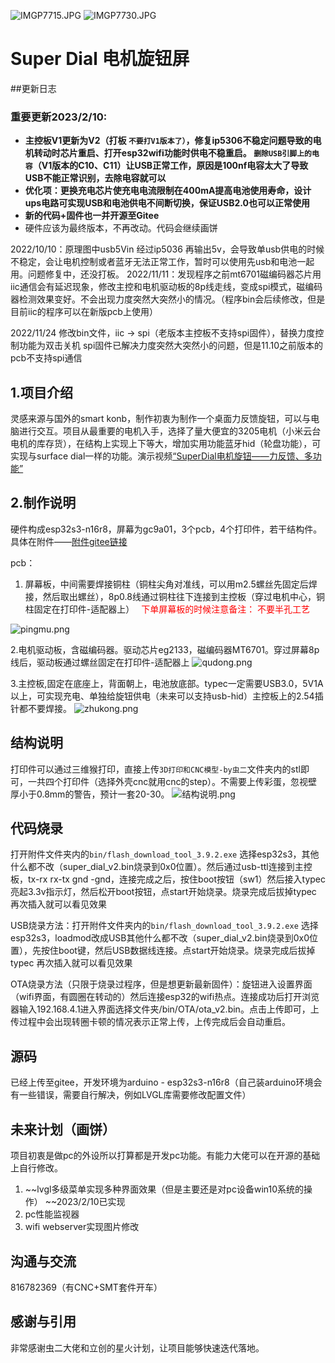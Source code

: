 ![IMGP7715.JPG](image/image1.jpeg)
![IMGP7730.JPG](image/image2.jpeg)
# Super Dial 电机旋钮屏
##更新日志
### **重要更新2023/2/10:**

* **主控板V1更新为V2（打板 `不要打V1版本了）`，修复ip5306不稳定问题导致的电机转动时芯片重启、打开esp32wifi功能时供电不稳重启。 `删除USB引脚上的电容`（V1版本的C10、C11）让USB正常工作，原因是100nf电容太大了导致USB不能正常识别，去除电容就可以**
* **优化项：更换充电芯片使充电电流限制在400mA提高电池使用寿命，设计ups电路可实现USB和电池供电不间断切换，保证USB2.0也可以正常使用**
* **新的代码+固件也一并开源至Gitee**
* 硬件应该为最终版本，不再改动。代码会继续画饼

2022/10/10：原理图中usb5Vin 经过ip5036 再输出5v，会导致单usb供电的时候不稳定，会让电机控制或者蓝牙无法正常工作，暂时可以使用先usb和电池一起用。问题修复中，还没打板。
2022/11/11：发现程序之前mt6701磁编码器芯片用iic通信会有延迟现象，修改主控和电机驱动板的8p线走线，变成spi模式，磁编码器检测效果变好。不会出现力度突然大突然小的情况。（程序bin会后续修改，但是目前iic的程序可以在新版pcb上使用）

2022/11/24 修改bin文件，iic  -&gt; spi（老版本主控板不支持spi固件），替换力度控制功能为双击关机     spi固件已解决力度突然大突然小的问题，但是11.10之前版本的pcb不支持spi通信

## 1.项目介绍
灵感来源与国外的smart konb，制作初衷为制作一个桌面力反馈旋钮，可以与电脑进行交互。项目从最重要的电机入手，选择了量大便宜的3205电机（小米云台电机的库存货），在结构上实现上下等大，增加实用功能蓝牙hid（轮盘功能），可实现与surface dial一样的功能。演示视频[“SuperDial电机旋钮——力反馈、多功能”](https://www.bilibili.com/video/BV1cG411c7QS)
## 2.制作说明
硬件构成esp32s3-n16r8，屏幕为gc9a01，3个pcb，4个打印件，若干结构件。具体在附件——[附件gitee链接](https://gitee.com/coll45/super-dial-motor-knob-screen)

pcb：

1. 屏幕板，中间需要焊接铜柱（铜柱尖角对准线，可以用m2.5螺丝先固定后焊接，然后取出螺丝），8p0.8线通过铜柱往下连接到主控板（穿过电机中心，铜柱固定在打印件-适配器上）　<font color='red'> 下单屏幕板的时候注意备注： 不要半孔工艺</font>

![pingmu.png](image/pcb1.png)

2.电机驱动板，含磁编码器。驱动芯片eg2133，磁编码器MT6701。穿过屏幕8p线后，驱动板通过螺丝固定在打印件-适配器上
![qudong.png](image/pcb2.png)

3.主控板,固定在底座上，背面朝上，电池放底部。typec一定需要USB3.0，5V1A以上，可实现充电、单独给旋钮供电（未来可以支持usb-hid）主控板上的2.54插针都不要焊接。
![zhukong.png](image/pcb3.png)

## 结构说明
打印件可以通过三维猴打印，直接上传`3D打印和CNC模型-by虫二`文件夹内的stl即可，一共四个打印件（选择外壳cnc就用cnc的step）。不需要上传彩蛋，忽视壁厚小于0.8mm的警告，预计一套20-30。
![结构说明.png](image/assemble.png)

## 代码烧录
打开附件文件夹内的`bin/flash_download_tool_3.9.2.exe` 选择esp32s3，其他什么都不改（super_dial_v2.bin烧录到0x0位置）。然后通过usb-ttl连接到主控板，tx-rx rx-tx gnd -gnd，连接完成之后，按住boot按钮（sw1）然后接入typec亮起3.3v指示灯，然后松开boot按钮，点start开始烧录。烧录完成后拔掉typec 再次插入就可以看见效果

USB烧录方法：打开附件文件夹内的`bin/flash_download_tool_3.9.2.exe` 选择esp32s3，loadmod改成USB其他什么都不改（super_dial_v2.bin烧录到0x0位置），先按住boot键，然后USB数据线连接。点start开始烧录。烧录完成后拔掉typec 再次插入就可以看见效果

OTA烧录方法（只限于烧录过程序，但是想更新最新固件）：旋钮进入设置界面（wifi界面，有圆圈在转动的）然后连接esp32的wifi热点。连接成功后打开浏览器输入192.168.4.1进入界面选择文件夹/bin/OTA/ota_v2.bin。点击上传即可，上传过程中会出现转圈卡顿的情况表示正常上传，上传完成后会自动重启。
## 源码
已经上传至gitee，开发环境为arduino - esp32s3-n16r8（自己装arduino环境会有一些错误，需要自行解决，例如LVGL库需要修改配置文件）

## 未来计划（画饼）
项目初衷是做pc的外设所以打算都是开发pc功能。有能力大佬可以在开源的基础上自行修改。

1. ~~lvgl多级菜单实现多种界面效果（但是主要还是对pc设备win10系统的操作） ~~2023/2/10已实现
2. pc性能监视器
3. wifi webserver实现图片修改

## 沟通与交流
816782369（有CNC+SMT套件开车）

## 感谢与引用
非常感谢虫二大佬和立创的星火计划，让项目能够快速迭代落地。